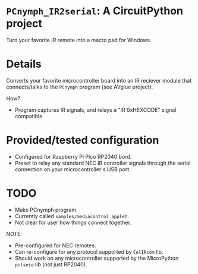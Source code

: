 # `PCnymph_IR2serial`: A CircuitPython project
Turn your favorite IR remote into a macro pad for Windows.

# Details
Converts your favorite microcontroller board into an IR reciever module
that connects/talks to the `PCnymph` program (see AVglue project).

How?
- Program captures IR signals, and relays a "IR 0xHEXCODE" signal compatible

# Provided/tested configuration
- Configured for Raspberry Pi Pico RP2040 bord.
- Preset to relay any standard NEC IR controller signals through the
  serial connection on your microcontroller's USB port.

# TODO
- Make PCnymph program.
- Currently called `samples/mediacontrol_applet`.
- Not clear for user how things connect together.

NOTE:
- Pre-configured for NEC remotes.
- Can re-configure for any protocol supported by `CelIRcom` lib.
- Should work on any microcontroller supported by the MicroPython `pulseio` lib (not just RP2040).